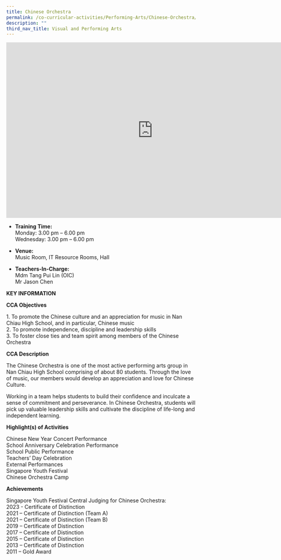 ```yaml
---
title: Chinese Orchestra
permalink: /co-curricular-activities/Performing-Arts/Chinese-Orchestra/
description: ""
third_nav_title: Visual and Performing Arts
---
```

<iframe allowfullscreen="true" height="467" width="780" frameborder="0" src="https://docs.google.com/presentation/d/e/2PACX-1vQ-QYw_dmdrFOMkuazxiNgRBuHeherq89L5DQUGmxit8-aXaZ5-BpfSIALF-efTpQYLj5vbKuODFVM5/embed?start=true&amp;loop=true&amp;delayms=5000"></iframe>

*   **Training Time:**<br> Monday:  3.00 pm – 6.00 pm  
    Wednesday:  3.00 pm – 6.00 pm  
    
*  **Venue:**<br> Music Room,  IT Resource Rooms, Hall

*  **Teachers-In-Charge:**<br> 
Mdm Tang Pui Lin (OIC)<br>
Mr Jason Chen<br>

		
**KEY INFORMATION**

**CCA Objectives**

1\. To promote the Chinese culture and an appreciation for music in Nan Chiau High School, and in particular, Chinese music<br>
2\. To promote independence, discipline and leadership skills<br>
3\. To foster close ties and team spirit among members of the Chinese Orchestra

**CCA Description**

The Chinese Orchestra is one of the most active performing arts group in Nan Chiau High School comprising of about 80 students. Through the love of music, our members would develop an appreciation and love for Chinese Culture.<br>

Working in a team helps students to build their confidence and inculcate a sense of commitment and perseverance. In Chinese Orchestra, students will pick up valuable leadership skills and cultivate the discipline of life-long and independent learning.<br>

**Highlight(s) of Activities**<br>

Chinese New Year Concert Performance<br>
School Anniversary Celebration Performance<br>
School Public Performance<br>
Teachers’ Day Celebration<br>
External Performances<br>
Singapore Youth Festival<br>
Chinese Orchestra Camp

**Achievements**

Singapore Youth Festival Central Judging for Chinese Orchestra:<br>
2023 - Certificate of Distinction<br>
2021 – Certificate of Distinction (Team A)<br>
2021 – Certificate of Distinction (Team B)<br>
2019 – Certificate of Distinction<br>
2017 – Certificate of Distinction<br>
2015 – Certificate of Distinction<br>
2013 – Certificate of Distinction<br>
2011 – Gold Award